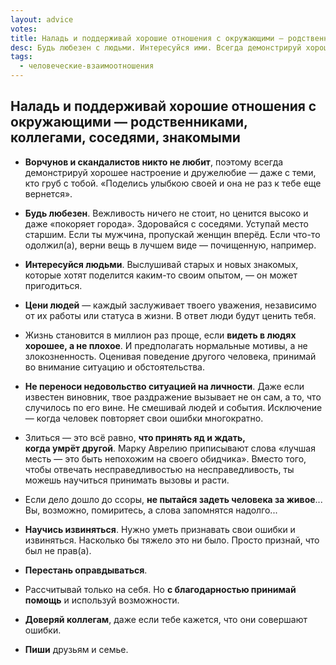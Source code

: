```yaml
---
layout: advice
votes:
title: Наладь и поддерживай хорошие отношения с окружающими — родственниками, коллегами, соседями, знакомыми
desc: Будь любезен с людьми. Интересуйся ими. Всегда демонстрируй хорошее настроение и дружелюбие.
tags:
  - человеческие-взаимоотношения
---
```


## Наладь и поддерживай хорошие отношения с окружающими — родственниками, коллегами, соседями, знакомыми

- **Ворчунов и скандалистов никто не любит**, поэтому всегда демонстрируй хорошее настроение и дружелюбие — даже с теми, кто груб с тобой. «Поделись улыбкою своей и она не раз к тебе еще вернется».

- **Будь любезен**. Вежливость ничего не стоит, но ценится высоко и даже «покоряет города». Здоровайся с соседями. Уступай место старшим. Если ты мужчина, пропускай женщин вперёд. Если что-то одолжил(а), верни вещь в лучшем виде — почищенную, например.

- **Интересуйся людьми**. Выслушивай старых и новых знакомых, которые хотят поделится каким-то своим опытом, — он может пригодиться.

- **Цени людей** — каждый заслуживает твоего уважения, независимо от их работы или статуса в жизни. В ответ люди будут ценить тебя.

- Жизнь становится в миллион раз проще, если **видеть в людях хорошее, а не плохое**. И предполагать нормальные мотивы, а не злокозненность. Оценивая поведение другого человека, принимай во внимание ситуацию и обстоятельства.

- **Не переноси недовольство ситуацией на личности**. Даже если известен виновник, твое раздражение вызывает не он сам, а то, что случилось по его вине. Не смешивай людей и события. Исключение — когда человек повторяет свои ошибки многократно.

- Злиться — это всё равно, **что принять яд и ждать, когда умрёт другой**. Марку Аврелию приписывают слова «лучшая месть — это быть непохожим на своего обидчика». Вместо того, чтобы отвечать несправедливостью на несправедливость, ты можешь научиться принимать вызовы и расти.

- Если дело дошло до ссоры, **не пытайся задеть человека за живое**... Вы, возможно, помиритесь, а слова запомнятся надолго...

- **Научись извиняться**. Нужно уметь признавать свои ошибки и извиняться. Насколько бы тяжело это ни было. Просто признай, что был не прав(а).

- **Перестань оправдываться**.

- Рассчитывай только на себя. Но **с благодарностью принимай помощь** и используй возможности.

- **Доверяй коллегам**, даже если тебе кажется, что они совершают ошибки.

- **Пиши** друзьям и семье.
